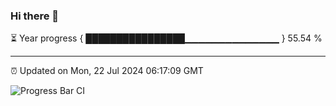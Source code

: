 ### Hi there 👋

⏳ Year progress { ████████████████▁▁▁▁▁▁▁▁▁▁▁▁▁▁ } 55.54 %

---

⏰ Updated on Mon, 22 Jul 2024 06:17:09 GMT

![Progress Bar CI](https://github.com/liununu/liununu/workflows/Progress%20Bar%20CI/badge.svg)

